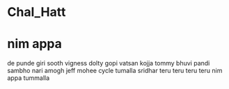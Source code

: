 # Chal_Hatt
nim appa
=======
de
punde
giri
sooth
vigness
dolty
gopi
vatsan
kojja
tommy
bhuvi
pandi
sambho
nari
amogh
jeff
mohee
cycle
tumalla
sridhar
teru teru teru teru
nim appa tummalla